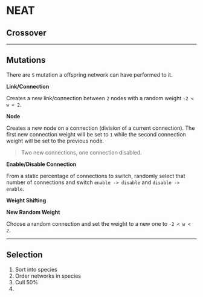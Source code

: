 # NEAT

## Crossover


---

## Mutations

There are `5` mutation a offspring network can have performed to it. 

**Link/Connection**

Creates a new link/connection between `2` nodes with a random weight 
`-2 < w < 2`.

**Node**

Creates a new node on a connection (division of a current connection). The first
new connection weight will be set to `1` while the second connection weight will
be set to the previous node.

> Two new connections, one connection disabled.

**Enable/Disable Connection**

From a static percentage of connections to switch, randomly select that number
of connections and switch `enable -> disable` and `disable -> enable`.

**Weight Shifting**



**New Random Weight**

Choose a random connection and set the weight to a new one to `-2 < w < 2`.

---

## Selection

1. Sort into species
2. Order networks in species 
3. Cull 50%
4. 
